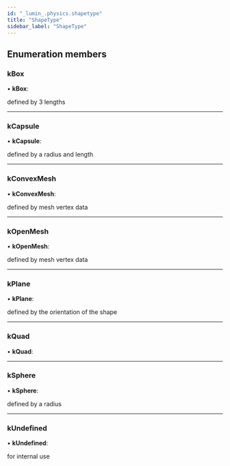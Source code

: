 ```yaml
---
id: "_lumin_.physics.shapetype"
title: "ShapeType"
sidebar_label: "ShapeType"
---
```


## Enumeration members

###  kBox

• **kBox**:

defined by 3 lengths

___

###  kCapsule

• **kCapsule**:

defined by a radius and length

___

###  kConvexMesh

• **kConvexMesh**:

defined by mesh vertex data

___

###  kOpenMesh

• **kOpenMesh**:

defined by mesh vertex data

___

###  kPlane

• **kPlane**:

defined by the orientation of the shape

___

###  kQuad

• **kQuad**:

___

###  kSphere

• **kSphere**:

defined by a radius

___

###  kUndefined

• **kUndefined**:

for internal use
